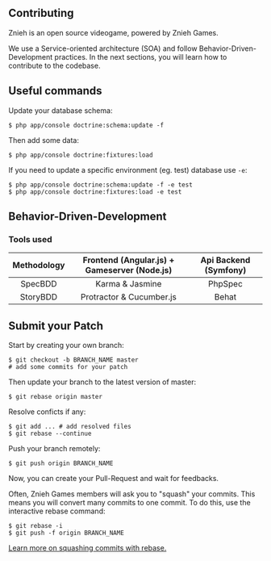 Contributing
-----

Znieh is an open source videogame, powered by Znieh Games.

We use a Service-oriented architecture (SOA) and follow Behavior-Driven-Development practices.
In the next sections, you will learn how to contribute to the codebase.

## Useful commands

Update your database schema:

    $ php app/console doctrine:schema:update -f
    
Then add some data:

    $ php app/console doctrine:fixtures:load

If you need to update a specific environment (eg. test) database use `-e`:

    $ php app/console doctrine:schema:update -f -e test
    $ php app/console doctrine:fixtures:load -e test

## Behavior-Driven-Development

### Tools used

| Methodology | Frontend (Angular.js) + Gameserver (Node.js)    |  Api Backend (Symfony) |
|:-----------:|:-----------------------------------------------:|:----------------------:|
| SpecBDD     |  Karma & Jasmine                                | PhpSpec                |
| StoryBDD    |  Protractor & Cucumber.js                       | Behat                  |


## Submit your Patch

Start by creating your own branch:

    $ git checkout -b BRANCH_NAME master
	# add some commits for your patch
	
Then update your branch to the latest version of master:

	$ git rebase origin master

Resolve conficts if any:

	$ git add ... # add resolved files
	$ git rebase --continue

Push your branch remotely:

	$ git push origin BRANCH_NAME

Now, you can create your Pull-Request and wait for feedbacks.

Often, Znieh Games members will ask you to "squash" your commits. This means you will convert many commits to one commit. To do this, use the interactive rebase command:

    $ git rebase -i
    $ git push -f origin BRANCH_NAME

[Learn more on squashing commits with rebase.](http://gitready.com/advanced/2009/02/10/squashing-commits-with-rebase.html)
